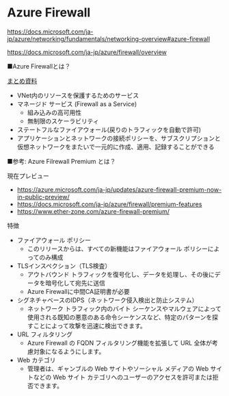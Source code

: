 # Azure Firewall

https://docs.microsoft.com/ja-jp/azure/networking/fundamentals/networking-overview#azure-firewall

https://docs.microsoft.com/ja-jp/azure/firewall/overview

■Azure Firewallとは？

[まとめ資料](https://github.com/hiryamada/notes/blob/main/AZ-104/pdf/mod04/Azure%20Firewall.pdf)

- VNet内のリソースを保護するためのサービス
- マネージド サービス (Firewall as a Service)
  - 組み込みの高可用性
  - 無制限のスケーラビリティ
- ステートフルなファイアウォール(戻りのトラフィックを自動で許可)
- アプリケーションとネットワークの接続ポリシーを、サブスクリプションと仮想ネットワークをまたいで一元的に作成、適用、記録することができる

■参考: Azure Filrewall Premium とは？

現在プレビュー
- https://azure.microsoft.com/ja-jp/updates/azure-firewall-premium-now-in-public-preview/
- https://docs.microsoft.com/ja-jp/azure/firewall/premium-features
- https://www.ether-zone.com/azure-firewall-premium/

特徴
- ファイアウォール ポリシー
  - このリリースからは、すべての新機能はファイアウォール ポリシーによってのみ構成
- TLSインスペクション（TLS検査）
  - アウトバウンド トラフィックを復号化し、データを処理し、その後にデータを暗号化して宛先に送信
  - Azure Firewallに中間CA証明書が必要
- シグネチャベースのIDPS（ネットワーク侵入検出と防止システム） 
  - ネットワーク トラフィック内のバイト シーケンスやマルウェアによって使用される既知の悪意のある命令シーケンスなど、特定のパターンを探すことによって攻撃を迅速に検出できます。
- URL フィルタリング
  - Azure Firewall の FQDN フィルタリング機能を拡張して URL 全体が考慮対象になるようにします。
- Web カテゴリ
  - 管理者は、ギャンブルの Web サイトやソーシャル メディアの Web サイトなどの Web サイト カテゴリへのユーザーのアクセスを許可または拒否できます。
